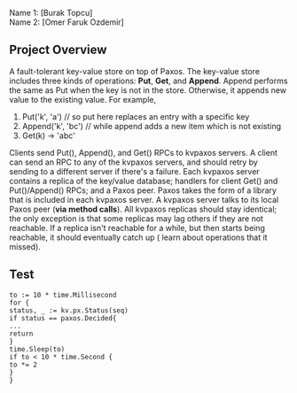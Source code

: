 Name 1: [Burak Topcu] \
Name 2: [Omer Faruk Ozdemir]

## Project Overview
A fault-tolerant key-value store on top of Paxos. 
The key-value store includes three kinds of operations: **Put**, **Get**, and **Append**.
Append performs the same as Put when the key is not in the store. Otherwise, it appends new value to the existing value. For example,

1. Put('k', 'a')  // so put here replaces an entry with a specific key 
2. Append('k', 'bc')   // while append adds a new item which is not existing
3. Get(k) -> 'abc'

Clients send Put(), Append(), and Get() RPCs to kvpaxos servers. A client can
send an RPC to any of the kvpaxos servers, and should retry by sending to a
different server if there's a failure. Each kvpaxos server contains a replica of
the key/value database; handlers for client Get() and Put()/Append() RPCs; and a
Paxos peer. Paxos takes the form of a library that is included in each kvpaxos
server. A kvpaxos server talks to its local Paxos peer (**via method calls**).
All kvpaxos replicas should stay identical; the only exception is that some
replicas may lag others if they are not reachable. If a replica isn't reachable
for a while, but then starts being reachable, it should eventually catch up (
learn about operations that it missed).

## Test

```
to := 10 * time.Millisecond
for {
status, _ := kv.px.Status(seq)
if status == paxos.Decided{
...
return
}
time.Sleep(to)
if to < 10 * time.Second {
to *= 2
}
}
